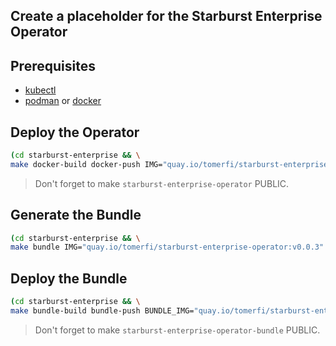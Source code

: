 ## Create a placeholder for the Starburst Enterprise Operator

## Prerequisites

- [kubectl](https://kubernetes.io/docs/tasks/tools/)
- [podman](https://podman.io/) or [docker](https://www.docker.com/)

## Deploy the Operator

```bash
(cd starburst-enterprise && \
make docker-build docker-push IMG="quay.io/tomerfi/starburst-enterprise-operator:v0.0.3")
```

> Don't forget to make `starburst-enterprise-operator` PUBLIC.

## Generate the Bundle

```bash
(cd starburst-enterprise && \
make bundle IMG="quay.io/tomerfi/starburst-enterprise-operator:v0.0.3" CHANNELS="alpha" DEFAULT_CHANNEL="alpha" VERSION="0.0.3")
```

## Deploy the Bundle

```bash
(cd starburst-enterprise && \
make bundle-build bundle-push BUNDLE_IMG="quay.io/tomerfi/starburst-enterprise-operator-bundle:v0.0.3")
```

> Don't forget to make `starburst-enterprise-operator-bundle` PUBLIC.
